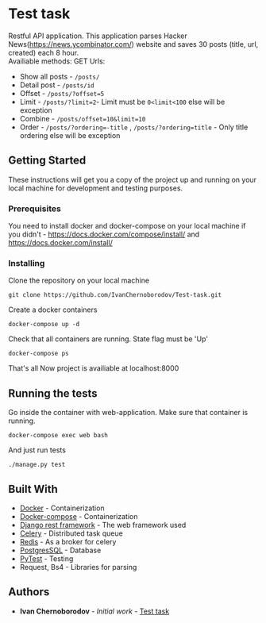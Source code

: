 # Test task

Restful API application. This application parses Hacker News(https://news.ycombinator.com/) website and saves 30 posts (title, url, created)   each 8 hour.  
Availiable methods: GET
Urls:

 - Show all posts - `/posts/` 
 - Detail post - `/posts/id`
 - Offset - `/posts/?offset=5`
 - Limit - `/posts/?limit=2`- Limit must be  `0<limit<100` else will be exception
- Combine - `/posts/offset=10&limit=10` 
- Order - `/posts/?ordering=-title` , `/posts/?ordering=title` - Only title ordering else will be exception
## Getting Started

These instructions will get you a copy of the project up and running on your local machine for development and testing purposes. 

### []()Prerequisites

You need to install docker and docker-compose on your local machine if you didn't  - 
https://docs.docker.com/compose/install/ and https://docs.docker.com/install/


### []()Installing

Clone the repository on your local machine

```
git clone https://github.com/IvanChernoborodov/Test-task.git

```
Create a docker containers

    docker-compose up -d    
      
Check that all containers are running. State flag must be 'Up' 

 ```
docker-compose ps
```
That's all
Now project is availiable at localhost:8000

## []()Running the tests

Go inside the container with web-application. Make sure that container is running.

    docker-compose exec web bash

And just run tests
	
    ./manage.py test






## []()Built With
-   [Docker](https://docs.docker.com/)  - Сontainerization
-   [Docker-compose](https://docs.docker.com/compose/)  - Сontainerization
-   [Django rest framework](https://www.django-rest-framework.org/)  - The web framework used
-   [Celery](http://docs.celeryproject.org/en/latest/)  - Distributed task queue
-   [Redis](https://redis.io/)  - As a broker for celery
-   [PostgresSQL](https://www.postgresql.org/)  - Database
-  [PyTest](https://docs.pytest.org/en/latest/contents.html)  - Testing
-   Request, Bs4  - Libraries for parsing 


## []()Authors

-   **Ivan Chernoborodov**  -  _Initial work_  -  [Test task](https://github.com/IvanChernoborodov/Test-task)



